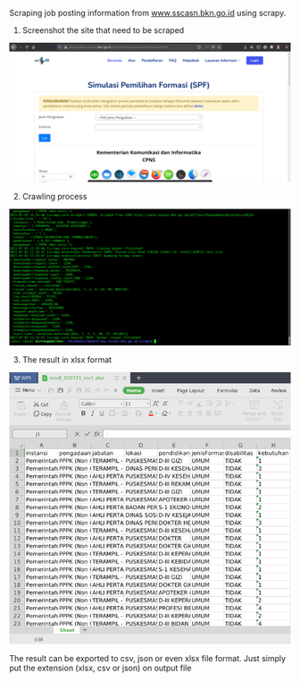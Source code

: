 Scraping job posting information from www.sscasn.bkn.go.id using scrapy.

1. Screenshot the site that need to be scraped

![Screenshot](2021-07-02_11-32.png)


2. Crawling process

![Screenshot](2021-07-02_11-34.png)


3. The result in xlsx format

![Screenshot](2021-07-02_11-36.png)

The result can be exported to csv, json or even xlsx file format. Just simply put the extension (xlsx, csv or json) on output file
